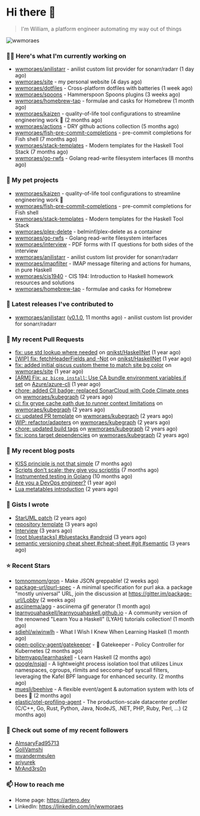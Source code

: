 # Hi there 👋

> I'm William, a platform engineer automating my way out of things

<img src="https://github-readme-stats.vercel.app/api?username=wwmoraes&show_icons=true" alt="wwmoraes" />

### 👨‍💻 Here's what I'm currently working on

- [wwmoraes/anilistarr](https://github.com/wwmoraes/anilistarr) - anilist custom list provider for sonarr/radarr (1 day ago)
- [wwmoraes/site](https://github.com/wwmoraes/site) - my personal website (4 days ago)
- [wwmoraes/dotfiles](https://github.com/wwmoraes/dotfiles) - Cross-platform dotfiles with batteries (1 week ago)
- [wwmoraes/spoons](https://github.com/wwmoraes/spoons) - Hammerspoon Spoons plugins (3 weeks ago)
- [wwmoraes/homebrew-tap](https://github.com/wwmoraes/homebrew-tap) - formulae and casks for Homebrew (1 month ago)
- [wwmoraes/kaizen](https://github.com/wwmoraes/kaizen) - quality-of-life tool configurations to streamline engineering work 🚀 (2 months ago)
- [wwmoraes/actions](https://github.com/wwmoraes/actions) - DRY github actions collection (5 months ago)
- [wwmoraes/fish-pre-commit-completions](https://github.com/wwmoraes/fish-pre-commit-completions) - pre-commit completions for Fish shell (7 months ago)
- [wwmoraes/stack-templates](https://github.com/wwmoraes/stack-templates) - Modern templates for the Haskell Tool Stack (7 months ago)
- [wwmoraes/go-rwfs](https://github.com/wwmoraes/go-rwfs) - Golang read-write filesystem interfaces (8 months ago)

### 🌱 My pet projects

- [wwmoraes/kaizen](https://github.com/wwmoraes/kaizen) - quality-of-life tool configurations to streamline engineering work 🚀
- [wwmoraes/fish-pre-commit-completions](https://github.com/wwmoraes/fish-pre-commit-completions) - pre-commit completions for Fish shell
- [wwmoraes/stack-templates](https://github.com/wwmoraes/stack-templates) - Modern templates for the Haskell Tool Stack
- [wwmoraes/plex-delete](https://github.com/wwmoraes/plex-delete) - belminf/plex-delete as a container
- [wwmoraes/go-rwfs](https://github.com/wwmoraes/go-rwfs) - Golang read-write filesystem interfaces
- [wwmoraes/interview](https://github.com/wwmoraes/interview) - PDF forms with IT questions for both sides of the interview
- [wwmoraes/anilistarr](https://github.com/wwmoraes/anilistarr) - anilist custom list provider for sonarr/radarr
- [wwmoraes/imapfilter](https://github.com/wwmoraes/imapfilter) - IMAP message filtering and actions for humans, in pure Haskell
- [wwmoraes/cis1940](https://github.com/wwmoraes/cis1940) - CIS 194: Introduction to Haskell homework resources and solutions
- [wwmoraes/homebrew-tap](https://github.com/wwmoraes/homebrew-tap) - formulae and casks for Homebrew

### 🔭 Latest releases I've contributed to

- [wwmoraes/anilistarr](https://github.com/wwmoraes/anilistarr) ([v0.1.0](https://github.com/wwmoraes/anilistarr/releases/tag/v0.1.0), 11 months ago) - anilist custom list provider for sonarr/radarr

### 🔨 My recent Pull Requests

- [fix: use std lookup where needed](https://github.com/qnikst/HaskellNet/pull/94) on [qnikst/HaskellNet](https://github.com/qnikst/HaskellNet) (1 year ago)
- [[WIP] fix: fetchHeaderFields and -Not](https://github.com/qnikst/HaskellNet/pull/93) on [qnikst/HaskellNet](https://github.com/qnikst/HaskellNet) (1 year ago)
- [fix: added initial giscus custom theme to match site bg color](https://github.com/wwmoraes/site/pull/2) on [wwmoraes/site](https://github.com/wwmoraes/site) (1 year ago)
- [[ARM] Fix: `az bicep install`: Use CA bundle environment variables if set](https://github.com/Azure/azure-cli/pull/26013) on [Azure/azure-cli](https://github.com/Azure/azure-cli) (1 year ago)
- [chore: added CII badge; replaced SonarCloud with Code Climate ones](https://github.com/wwmoraes/kubegraph/pull/205) on [wwmoraes/kubegraph](https://github.com/wwmoraes/kubegraph) (2 years ago)
- [ci: fix grype cache path due to runner context limitations](https://github.com/wwmoraes/kubegraph/pull/189) on [wwmoraes/kubegraph](https://github.com/wwmoraes/kubegraph) (2 years ago)
- [ci: updated PR template](https://github.com/wwmoraes/kubegraph/pull/188) on [wwmoraes/kubegraph](https://github.com/wwmoraes/kubegraph) (2 years ago)
- [WIP: refactor/adapters](https://github.com/wwmoraes/kubegraph/pull/180) on [wwmoraes/kubegraph](https://github.com/wwmoraes/kubegraph) (2 years ago)
- [chore: updated build tags](https://github.com/wwmoraes/kubegraph/pull/179) on [wwmoraes/kubegraph](https://github.com/wwmoraes/kubegraph) (2 years ago)
- [fix: icons target dependencies](https://github.com/wwmoraes/kubegraph/pull/178) on [wwmoraes/kubegraph](https://github.com/wwmoraes/kubegraph) (2 years ago)

### 📜 My recent blog posts

- [KISS principle is not that simple](https://artero.dev/posts/kiss-principle-is-not-that-simple/) (7 months ago)
- [Scripts don&#39;t scale; they give you scriptitis](https://artero.dev/posts/scripts-do-not-scale/) (7 months ago)
- [Instrumented testing in Golang](https://artero.dev/posts/golang-integration-test/) (10 months ago)
- [Are you a DevOps engineer?](https://artero.dev/posts/are-you-a-devops-engineer/) (1 year ago)
- [Lua metatables introduction](https://artero.dev/posts/lua-metatables-introduction/) (2 years ago)

### 📓 Gists I wrote

- [StarUML patch](https://gist.github.com/3288859d4b466f530706aa556347de9f) (2 years ago)
- [repository template](https://gist.github.com/75dc66767a9f487c8235c5423027f69c) (3 years ago)
- [Interview](https://gist.github.com/b2ac3c3d92414f5d57d3a0b567c78065) (3 years ago)
- [[root bluestacks] #bluestacks #android](https://gist.github.com/d5714685ebbe6fa5087f6bab489fa365) (3 years ago)
- [semantic versioning cheat sheet #cheat-sheet #git #semantic](https://gist.github.com/bd2ba1b347dd38ce9af9706388eed74f) (3 years ago)

### ⭐ Recent Stars

- [tomnomnom/gron](https://github.com/tomnomnom/gron) - Make JSON greppable! (2 weeks ago)
- [package-url/purl-spec](https://github.com/package-url/purl-spec) - A minimal specification for purl aka. a package &#34;mostly universal&#34; URL, join the discussion at https://gitter.im/package-url/Lobby   (2 weeks ago)
- [asciinema/agg](https://github.com/asciinema/agg) - asciinema gif generator (1 month ago)
- [learnyouahaskell/learnyouahaskell.github.io](https://github.com/learnyouahaskell/learnyouahaskell.github.io) - A community version of the renowned &#34;Learn You a Haskell&#34; (LYAH) tutorials collection! (1 month ago)
- [sdiehl/wiwinwlh](https://github.com/sdiehl/wiwinwlh) - What I Wish I Knew When Learning Haskell (1 month ago)
- [open-policy-agent/gatekeeper](https://github.com/open-policy-agent/gatekeeper) - 🐊 Gatekeeper - Policy Controller for Kubernetes (2 months ago)
- [bitemyapp/learnhaskell](https://github.com/bitemyapp/learnhaskell) - Learn Haskell (2 months ago)
- [google/nsjail](https://github.com/google/nsjail) - A lightweight process isolation tool that utilizes Linux namespaces, cgroups, rlimits and seccomp-bpf syscall filters, leveraging the Kafel BPF language for enhanced security. (2 months ago)
- [muesli/beehive](https://github.com/muesli/beehive) - A flexible event/agent &amp; automation system with lots of bees 🐝 (2 months ago)
- [elastic/otel-profiling-agent](https://github.com/elastic/otel-profiling-agent) - The production-scale datacenter profiler (C/C&#43;&#43;, Go, Rust, Python, Java, NodeJS, .NET, PHP, Ruby, Perl, ...) (2 months ago)

### 👯 Check out some of my recent followers

- [AlmsaryFad95713](https://github.com/AlmsaryFad95713)
- [GoliVamshi](https://github.com/GoliVamshi)
- [mvandermeulen](https://github.com/mvandermeulen)
- [ariyurek](https://github.com/ariyurek)
- [MrAnd3rs0n](https://github.com/MrAnd3rs0n)

### 📫 How to reach me

- Home page: <https://artero.dev>
- LinkedIn: <https://linkedin.com/in/wwmoraes>
